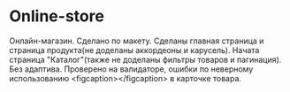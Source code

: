 # Online-store
Онлайн-магазин. Сделано по макету.  Сделаны главная страница и страница продукта(не доделаны аккордеоны и карусель). Начата страница "Каталог"(также не доделаны фильтры товаров и пагинация). Без адаптива. Проверено на валидаторе, ошибки по неверному использованию &lt;figcaption>&lt;/figcaption> в карточке товара.

